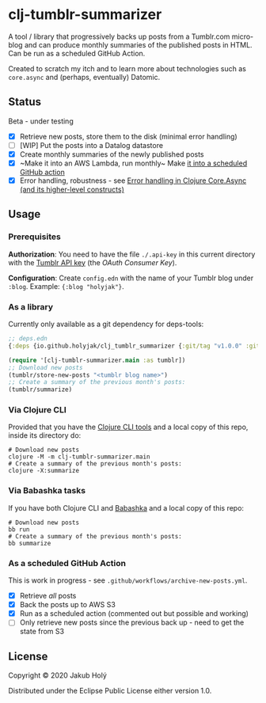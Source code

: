 # clj-tumblr-summarizer

A tool / library that progressively backs up posts from a Tumblr.com micro-blog and can produce monthly summaries of the published posts in HTML. Can be run as a scheduled GitHub Action.

Created to scratch my itch and to learn more about technologies such as `core.async` and (perhaps, eventually) Datomic.

## Status

Beta - under testing

* [x] Retrieve new posts, store them to the disk (minimal error handling)
* [ ] [WIP] Put the posts into a Datalog datastore
* [x] Create monthly summaries of the newly published posts
* [x] ~Make it into an AWS Lambda, run monthly~ Make [it into a scheduled GitHub action](.github/workflows/archive-new-posts.yml)
* [x] Error handling, robustness - see [Error handling in Clojure Core.Async (and its higher-level constructs)](https://blog.jakubholy.net/2019/core-async-error-handling/)

## Usage

### Prerequisites

**Authorization**: You need to have the file `./.api-key` in this current directory with the 
[Tumblr API key](https://www.tumblr.com/settings/apps) (the *OAuth Consumer Key*).

**Configuration**: Create `config.edn` with the name of your Tumblr blog under `:blog`. Example: `{:blog "holyjak"}`.

### As a library

Currently only available as a git dependency for deps-tools:

```clojure
;; deps.edn
{:deps {io.github.holyjak/clj_tumblr_summarizer {:git/tag "v1.0.0" :git/sha "c5cbf71"}}}}
```

```clojure
(require '[clj-tumblr-summarizer.main :as tumblr])
;; Download new posts
(tumblr/store-new-posts "<tumblr blog name>")
;; Create a summary of the previous month's posts:
(tumblr/summarize)
```

### Via Clojure CLI

Provided that you have the [Clojure CLI tools](https://clojure.org/guides/getting_started) and 
a local copy of this repo, inside its directory do:

```shell
# Download new posts
clojure -M -m clj-tumblr-summarizer.main
# Create a summary of the previous month's posts:
clojure -X:summarize 
```

### Via Babashka tasks

If you have both Clojure CLI and [Babashka](https://babashka.org) and a local copy of this repo:

```shell
# Download new posts
bb run
# Create a summary of the previous month's posts:
bb summarize 
```

### As a scheduled GitHub Action

This is work in progress - see `.github/workflows/archive-new-posts.yml`.

* [x] Retrieve _all_ posts
* [x] Back the posts up to AWS S3
* [x] Run as a scheduled action (commented out but possible and working)
* [ ] Only retrieve new posts since the previous back up - need to get the state from S3

## License

Copyright © 2020 Jakub Holý

Distributed under the Eclipse Public License either version 1.0. 

